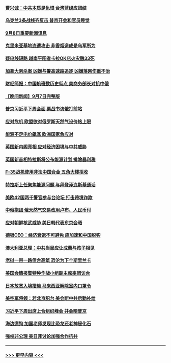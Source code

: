 #### [曹兴诚：中共本质是仇恨 台湾蓝绿应团结](../pages/prog202/a103521393.md?t=09082201) 
#### [乌克兰3条战线齐反击 普京开会和官员睡觉](../pages/prog202/a103521342.md?t=09082201) 
#### [9月8日重要新闻讯息](../pages/prog202/a103521283.md?t=09082201) 
#### [克里米亚基地连遭攻击 非香烟造成是乌军所为](../pages/prog202/a103521253.md?t=09082201) 
#### [疑电线短路 越南平阳省卡拉OK店火灾酿33死](../pages/prog202/a103521213.md?t=09082201) 
#### [加拿大刺杀案 凶嫌与警高速路追逐 凶嫌落网伤重不治](../pages/prog202/a103521206.md?t=09082201) 
#### [财经简报：中国航班数历史低点 美商务部长对抗中俄](../pages/prog202/a103521129.md?t=09082201) 
#### [【晚间新闻】9月7日完整版](../pages/prog202/a103521111.md?t=09082201) 
#### [普京习近平下周会面 栗战书访俄打前站](../pages/prog202/a103521002.md?t=09082201) 
#### [应对危机 欧盟欲对俄罗斯天然气设价格上限](../pages/prog202/a103520977.md?t=09082201) 
#### [能源不足电价飙涨 欧洲国家急应对](../pages/prog202/a103521007.md?t=09082201) 
#### [英国新内阁亮相 应对经济困境与中共威胁](../pages/prog202/a103520975.md?t=09082201) 
#### [英国新首相特拉斯将公布能源计划 排除暴利税](../pages/prog202/a103520905.md?t=09082201) 
#### [F-35战机使用非法中国合金 五角大楼拒收](../pages/prog202/a103520864.md?t=09082201) 
#### [特拉斯上任聚焦能源问题 与拜登泽连斯基通话](../pages/prog202/a103520810.md?t=09082201) 
#### [美欧42国两千警官参与台论坛 打击跨境诈欺](../pages/prog202/a103520812.md?t=09082201) 
#### [中俄抱团 俄天然气交易改用卢布、人民币付](../pages/prog202/a103520816.md?t=09082201) 
#### [应对朝鲜核武威胁 美日韩代表东京会晤](../pages/prog202/a103520806.md?t=09082201) 
#### [德银CEO：经济衰退不可避免 应加速和中国脱钩](../pages/prog202/a103520769.md?t=09082201) 
#### [澳大利亚总理：中共当局应让成蕾与孩子相见](../pages/prog202/a103520804.md?t=09082201) 
#### [老挝一带一路债台高筑 恐沦为下个斯里兰卡](../pages/prog202/a103520661.md?t=09082201) 
#### [美国会情报暨特种作战小组副主席率团访台](../pages/prog202/a103520653.md?t=09082201) 
#### [日本放宽入境措施 马来西亚解除室内口罩令](../pages/prog202/a103520621.md?t=09082201) 
#### [美空军将领：若北京犯台 美会断中共后勤补给](../pages/prog202/a103520616.md?t=09082201) 
#### [习近平下周出席上合组织峰会 并会晤普京](../pages/prog202/a103520606.md?t=09082201) 
#### [海边遛狗 加国老师发现比恐龙还老神秘化石](../pages/prog202/a103520559.md?t=09082201) 
#### [强权非公理 美日菲讨论加强合作抗共](../pages/prog202/a103520535.md?t=09082201) 

----
#### [ >>> 更早内容 <<< ](../indexes/prog202-earlier.md)
